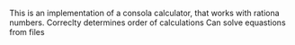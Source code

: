 This is an implementation of a consola calculator, that works with rationa numbers. 
Correclty determines order of calculations
Can solve equastions from files
